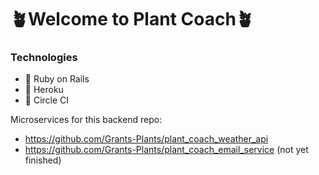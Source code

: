 # 🪴Welcome to Plant Coach🪴

### Technologies
- 🌱 Ruby on Rails
- 🌱 Heroku
- 🌱 Circle CI


Microservices for this backend repo: 
- https://github.com/Grants-Plants/plant_coach_weather_api
- https://github.com/Grants-Plants/plant_coach_email_service (not yet finished)
